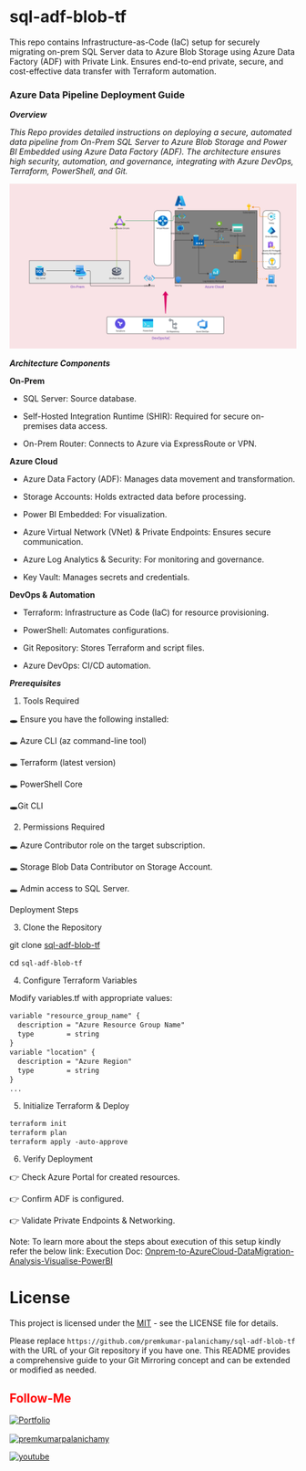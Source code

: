 # sql-adf-blob-tf
This repo contains Infrastructure-as-Code (IaC) setup for securely migrating on-prem SQL Server data to Azure Blob Storage using Azure Data Factory (ADF) with Private Link. Ensures end-to-end private, secure, and cost-effective data transfer with Terraform automation.


### Azure Data Pipeline Deployment Guide

_**Overview**_

_This Repo provides detailed instructions on deploying a secure, automated data pipeline from On-Prem SQL Server to Azure Blob Storage and Power BI Embedded using Azure Data Factory (ADF). The architecture ensures high security, automation, and governance, integrating with Azure DevOps, Terraform, PowerShell, and Git._


<p align="center">
  <img src="docs/images/sql-adf-blob-pbi.jpg" alt="onprem-to-cloud">
</p>

_**Architecture Components**_

**On-Prem**

- SQL Server: Source database.

- Self-Hosted Integration Runtime (SHIR): Required for secure on-premises data access.

- On-Prem Router: Connects to Azure via ExpressRoute or VPN.

**Azure Cloud**

- Azure Data Factory (ADF): Manages data movement and transformation.

- Storage Accounts: Holds extracted data before processing.

- Power BI Embedded: For visualization.

- Azure Virtual Network (VNet) & Private Endpoints: Ensures secure communication.

- Azure Log Analytics & Security: For monitoring and governance.

- Key Vault: Manages secrets and credentials.

**DevOps & Automation**

- Terraform: Infrastructure as Code (IaC) for resource provisioning.

- PowerShell: Automates configurations.

- Git Repository: Stores Terraform and script files.

- Azure DevOps: CI/CD automation.

_**Prerequisites**_

1. Tools Required

:hole: Ensure you have the following installed:

:hole: Azure CLI (az command-line tool)

:hole: Terraform (latest version)

:hole: PowerShell Core

:hole:Git CLI

2. Permissions Required

:hole: Azure Contributor role on the target subscription.

:hole: Storage Blob Data Contributor on Storage Account.

:hole: Admin access to SQL Server.

Deployment Steps

3. Clone the Repository

git clone [sql-adf-blob-tf](https://github.com/premkumar-palanichamy/sql-adf-blob-tf.git) 

cd `sql-adf-blob-tf`

4. Configure Terraform Variables

Modify variables.tf with appropriate values:

```
variable "resource_group_name" {
  description = "Azure Resource Group Name"
  type        = string
}
variable "location" {
  description = "Azure Region"
  type        = string
}
...
```

5. Initialize Terraform & Deploy

```
terraform init
terraform plan
terraform apply -auto-approve
````

6. Verify Deployment

:point_right: Check Azure Portal for created resources.

:point_right: Confirm ADF is configured.

:point_right: Validate Private Endpoints & Networking.

Note: To learn more about the steps about execution of this setup kindly refer the below link:
Execution Doc: [Onprem-to-AzureCloud-DataMigration-Analysis-Visualise-PowerBI](./docs/execution_docs.md)

# License

This project is licensed under the [MIT](https://opensource.org/license/MIT) - see the LICENSE file for details.

Please replace `https://github.com/premkumar-palanichamy/sql-adf-blob-tf` with the URL of your Git repository if you have one. This README provides a comprehensive guide to your Git Mirroring concept and can be extended or modified as needed.



## <font color = "red"> Follow-Me </font>

[![Portfolio](https://img.shields.io/badge/GitHub-100000?style=for-the-badge&logo=github&logoColor=white)](https://github.com/premkumar-palanichamy)

<p align="left">
<a href="https://linkedin.com/in/premkumarpalanichamy" target="blank"><img align="center" src="https://raw.githubusercontent.com/rahuldkjain/github-profile-readme-generator/master/src/images/icons/Social/linked-in-alt.svg" alt="premkumarpalanichamy" height="25" width="25" /></a>
</p>

[![youtube](https://img.shields.io/badge/YouTube-FF0000?style=for-the-badge&logo=youtube&logoColor=white)](https://www.youtube.com/channel/UCJKEn6HeAxRNirDMBwFfi3w)
